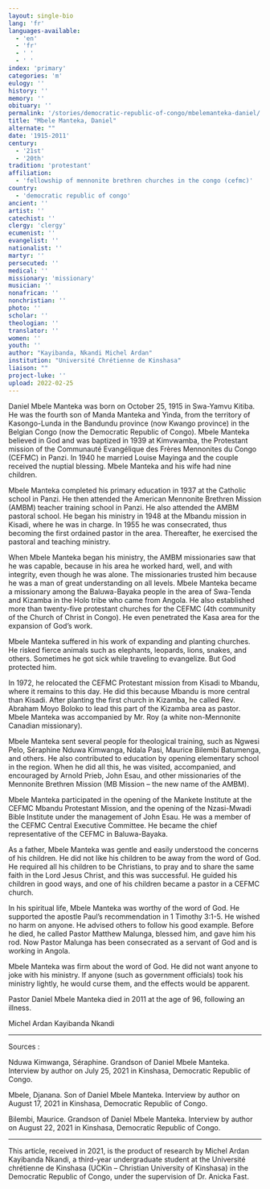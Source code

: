 ```yaml
---
layout: single-bio
lang: 'fr'
languages-available:
  - 'en'
  - 'fr'
  - ' '
  - ' '
index: 'primary'
categories: 'm'
eulogy: ''
history: ''
memory: ''
obituary: ''
permalink: '/stories/democratic-republic-of-congo/mbelemanteka-daniel/'
title: "Mbele Manteka, Daniel"
alternate: ""
date: '1915-2011'
century:
  - '21st'
  - '20th'
tradition: 'protestant'
affiliation:
  - 'fellowship of mennonite brethren churches in the congo (cefmc)'
country:
  - 'democratic republic of congo'
ancient: ''
artist: ''
catechist: ''
clergy: 'clergy'
ecumenist: ''
evangelist: ''
nationalist: ''
martyr: ''
persecuted: ''
medical: ''
missionary: 'missionary'
musician: ''
nonafrican: ''
nonchristian: ''
photo: ''
scholar: ''
theologian: ''
translator: ''
women: ''
youth: ''
author: "Kayibanda, Nkandi Michel Ardan"
institution: "Université Chrétienne de Kinshasa"
liaison: ""
project-luke: ''
upload: 2022-02-25
---
```


Daniel Mbele Manteka was born on October 25, 1915 in Swa-Yamvu Kitiba. He was the fourth son of Manda Manteka and Yinda, from the territory of Kasongo-Lunda in the Bandundu province (now Kwango province) in the Belgian Congo (now the Democratic Republic of Congo).
Mbele Manteka believed in God and was baptized in 1939 at Kimvwamba, the Protestant mission of the Communauté Evangélique des Frères Mennonites du Congo (CEFMC) in Panzi. In 1940 he married Louise Mayinga and the couple received the nuptial blessing. Mbele Manteka and his wife had nine children.

Mbele Manteka completed his primary education in 1937 at the Catholic school in Panzi. He then attended the American Mennonite Brethren Mission (AMBM) teacher training school in Panzi. He also attended the AMBM pastoral school. He began his ministry in 1948 at the Mbandu mission in Kisadi, where he was in charge. In 1955 he was consecrated, thus becoming the first ordained pastor in the area. Thereafter, he exercised the pastoral and teaching ministry.

When Mbele Manteka began his ministry, the AMBM missionaries saw that he was capable, because in his area he worked hard, well, and with integrity, even though he was alone. The missionaries trusted him because he was a man of great understanding on all levels.
Mbele Manteka became a missionary among the Baluwa-Bayaka people in the area of Swa-Tenda and Kizamba in the Holo tribe who came from Angola. He also established more than twenty-five protestant churches for the CEFMC (4th community of the Church of Christ in Congo). He even penetrated the Kasa area for the expansion of God’s work.

Mbele Manteka suffered in his work of expanding and planting churches. He risked fierce animals such as elephants, leopards, lions, snakes, and others. Sometimes he got sick while traveling to evangelize. But God protected him.

In 1972, he relocated the CEFMC Protestant mission from Kisadi to Mbandu, where it remains to this day. He did this because Mbandu is more central than Kisadi. After planting the first church in Kizamba, he called Rev. Abraham Moyo Boloko to lead this part of the Kizamba area as pastor. Mbele Manteka was accompanied by Mr. Roy (a white non-Mennonite Canadian missionary).

Mbele Manteka sent several people for theological training, such as Ngwesi Pelo, Séraphine Nduwa Kimwanga, Ndala Pasi, Maurice Bilembi Batumenga, and others. He also contributed to education by opening elementary school in the region. When he did all this, he was visited, accompanied, and encouraged by Arnold Prieb, John Esau, and other missionaries of the Mennonite Brethren Mission (MB Mission – the new name of the AMBM).

Mbele Manteka participated in the opening of the Mankete Institute at the CEFMC Mbandu Protestant Mission, and the opening of the Nzasi-Mwadi Bible Institute under the management of John Esau. He was a member of the CEFMC Central Executive Committee. He became the chief representative of the CEFMC in Baluwa-Bayaka.

As a father, Mbele Manteka was gentle and easily understood the concerns of his children. He did not like his children to be away from the word of God. He required all his children to be Christians, to pray and to share the same faith in the Lord Jesus Christ, and this was successful. He guided his children in good ways, and one of his children became a pastor in a CEFMC church.

In his spiritual life, Mbele Manteka was worthy of the word of God. He supported the apostle Paul’s recommendation in 1 Timothy 3:1-5. He wished no harm on anyone. He advised others to follow his good example. Before he died, he called Pastor Matthew Malunga, blessed him, and gave him his rod. Now Pastor Malunga has been consecrated as a servant of God and is working in Angola.

Mbele Manteka was firm about the word of God. He did not want anyone to joke with his ministry. If anyone (such as government officials) took his ministry lightly, he would curse them, and the effects would be apparent.

Pastor Daniel Mbele Manteka died in 2011 at the age of 96, following an illness.

Michel Ardan Kayibanda Nkandi

---

Sources :

Nduwa Kimwanga, Séraphine. Grandson of Daniel Mbele Manteka. Interview by author on July 25, 2021 in Kinshasa, Democratic Republic of Congo.

Mbele, Djanana. Son of Daniel Mbele Manteka. Interview by author on August 17, 2021 in Kinshasa, Democratic Republic of Congo.

Bilembi, Maurice. Grandson of Daniel Mbele Manteka. Interview by author on August 22, 2021 in Kinshasa, Democratic Republic of Congo.

---

This article, received in 2021, is the product of research by Michel Ardan Kayibanda Nkandi, a third-year undergraduate student at the Université chrétienne de Kinshasa (UCKin – Christian University of Kinshasa) in the Democratic Republic of Congo, under the supervision of Dr. Anicka Fast.
